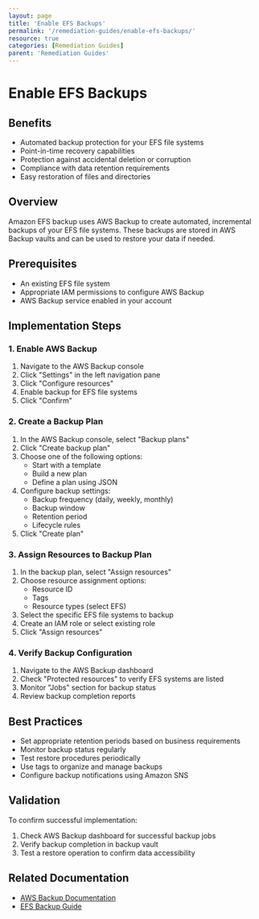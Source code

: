 ```yaml
---
layout: page
title: 'Enable EFS Backups'
permalink: '/remediation-guides/enable-efs-backups/'
resource: true
categories: [Remediation Guides]
parent: 'Remediation Guides'
---
```


#  Enable EFS Backups

## Benefits
- Automated backup protection for your EFS file systems
- Point-in-time recovery capabilities
- Protection against accidental deletion or corruption
- Compliance with data retention requirements
- Easy restoration of files and directories

## Overview
Amazon EFS backup uses AWS Backup to create automated, incremental backups of your EFS file systems. These backups are stored in AWS Backup vaults and can be used to restore your data if needed.

## Prerequisites
- An existing EFS file system
- Appropriate IAM permissions to configure AWS Backup
- AWS Backup service enabled in your account

## Implementation Steps

### 1. Enable AWS Backup
1. Navigate to the AWS Backup console
2. Click "Settings" in the left navigation pane
3. Click "Configure resources"
4. Enable backup for EFS file systems
5. Click "Confirm"

### 2. Create a Backup Plan
1. In the AWS Backup console, select "Backup plans"
2. Click "Create backup plan"
3. Choose one of the following options:
   - Start with a template
   - Build a new plan
   - Define a plan using JSON
4. Configure backup settings:
   - Backup frequency (daily, weekly, monthly)
   - Backup window
   - Retention period
   - Lifecycle rules
5. Click "Create plan"

### 3. Assign Resources to Backup Plan
1. In the backup plan, select "Assign resources"
2. Choose resource assignment options:
   - Resource ID
   - Tags
   - Resource types (select EFS)
3. Select the specific EFS file systems to backup
4. Create an IAM role or select existing role
5. Click "Assign resources"

### 4. Verify Backup Configuration
1. Navigate to the AWS Backup dashboard
2. Check "Protected resources" to verify EFS systems are listed
3. Monitor "Jobs" section for backup status
4. Review backup completion reports

## Best Practices
- Set appropriate retention periods based on business requirements
- Monitor backup status regularly
- Test restore procedures periodically
- Use tags to organize and manage backups
- Configure backup notifications using Amazon SNS

## Validation
To confirm successful implementation:
1. Check AWS Backup dashboard for successful backup jobs
2. Verify backup completion in backup vault
3. Test a restore operation to confirm data accessibility

## Related Documentation
- [AWS Backup Documentation](https://docs.aws.amazon.com/aws-backup/latest/devguide/whatisbackup.html)
- [EFS Backup Guide](https://docs.aws.amazon.com/efs/latest/ug/efs-backup-solutions.html)
